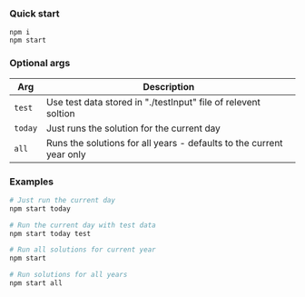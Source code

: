 ### Quick start

```
npm i
npm start
```

### Optional args

| Arg     | Description                                                          |
| ------- | -------------------------------------------------------------------- |
| `test`  | Use test data stored in "./testInput" file of relevent soltion       |
| `today` | Just runs the solution for the current day                           |
| `all`   | Runs the solutions for all years - defaults to the current year only |

### Examples

```bash
# Just run the current day
npm start today

# Run the current day with test data
npm start today test

# Run all solutions for current year
npm start

# Run solutions for all years
npm start all
```
